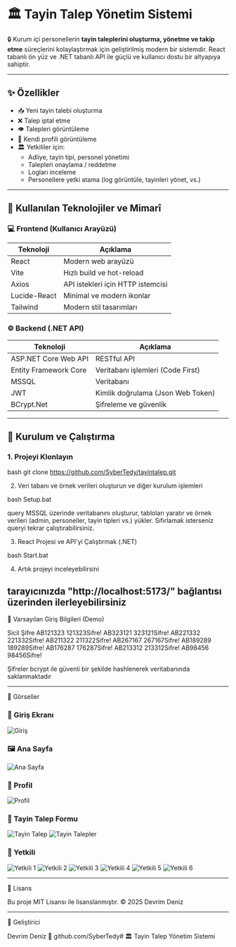 # 🏛 Tayin Talep Yönetim Sistemi

🔒 Kurum içi personellerin **tayin taleplerini oluşturma, yönetme ve takip etme** süreçlerini kolaylaştırmak için geliştirilmiş modern bir sistemdir. React tabanlı ön yüz ve .NET tabanlı API ile güçlü ve kullanıcı dostu bir altyapıya sahiptir.

---

## ✨ Özellikler

- 📥 Yeni tayin talebi oluşturma  
- ❌ Talep iptal etme  
- 👁 Talepleri görüntüleme  
- 👤 Kendi profili görüntüleme  
- 🏛 Yetkililer için:  
  - Adliye, tayin tipi, personel yönetimi  
  - Talepleri onaylama / reddetme  
  - Logları inceleme  
  - Personellere yetki atama (log görüntüle, tayinleri yönet, vs.)  

---

## 🧱 Kullanılan Teknolojiler ve Mimarî

### 💻 Frontend (Kullanıcı Arayüzü)

| Teknoloji    | Açıklama                          |
|--------------|----------------------------------|
| React        | Modern web arayüzü                |
| Vite         | Hızlı build ve hot-reload         |
| Axios        | API istekleri için HTTP istemcisi|
| Lucide-React | Minimal ve modern ikonlar         |
| Tailwind     | Modern stil tasarımları           |

### ⚙ Backend (.NET API)

| Teknoloji            | Açıklama                          |
|----------------------|----------------------------------|
| ASP.NET Core Web API  | RESTful API                      |
| Entity Framework Core | Veritabanı işlemleri (Code First)|
| MSSQL                | Veritabanı                       |
| JWT                  | Kimlik doğrulama (Json Web Token)|
| BCrypt.Net           | Şifreleme ve güvenlik            |

---

## 🔧 Kurulum ve Çalıştırma

### 1. Projeyi Klonlayın

bash
git clone https://github.com/SyberTedy/tayintalep.git

2. Veri tabanı ve örnek verileri oluşturun ve diğer kurulum işlemleri

bash
Setup.bat

query MSSQL üzerinde veritabanını oluşturur, tabloları yaratır ve örnek verileri (admin, personeller, tayin tipleri vs.) yükler.
Sıfırlamak isterseniz queryi tekrar çalıştırabilirsiniz.



3. React Projesi ve API'yi Çalıştırmak (.NET)

bash
Start.bat

4. Artık projeyi inceleyebilirsini

tarayıcınızda "http://localhost:5173/" bağlantısı üzerinden ilerleyebilirsiniz
---

🔑 Varsayılan Giriş Bilgileri (Demo)

Sicil	     Şifre
AB121323     121323Sifre!
AB323121     323121Sifre!
AB221332     221332Sifre!
AB211322     211322Sifre!
AB267167     267167Sifre!
AB189289     189289Sifre!
AB176287     176287Sifre!
AB213312     213312Sifre!
AB98456      98456Sifre!

Şifreler bcrypt ile güvenli bir şekilde hashlenerek veritabanında saklanmaktadır 

---

📸 Görseller

### 🔐 Giriş Ekranı
![Giriş](docs/giris.png)

### 🖼 Ana Sayfa
![Ana Sayfa](docs/anasayfa.png)

### 👤 Profil
![Profil](docs/profil.png)

### 🧾 Tayin Talep Formu
![Tayin Talep](docs/talep.png)
![Tayin Talepler](docs/talepler.png)

### 🔑 Yetkili
![Yetkili 1](docs/admin1.png)
![Yetkili 2](docs/admin2.png)
![Yetkili 3](docs/admin3.png)
![Yetkili 4](docs/admin4.png)
![Yetkili 5](docs/admin5.png)
![Yetkili 6](docs/admin6.png)

---

🧾 Lisans

Bu proje MIT Lisansı ile lisanslanmıştır.
© 2025 Devrim Deniz



---

👤 Geliştirici

Devrim Deniz
🔗 github.com/SyberTedy# 🏛 Tayin Talep Yönetim Sistemi
